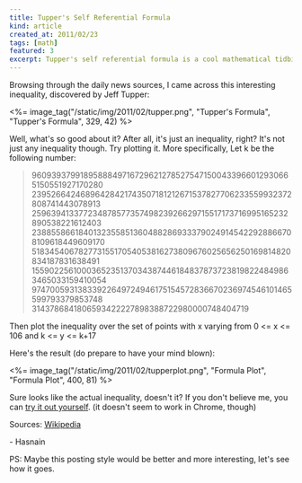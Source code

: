 ```yaml
---
title: Tupper's Self Referential Formula
kind: article
created_at: 2011/02/23
tags: [math]
featured: 3
excerpt: Tupper's self referential formula is a cool mathematical tidbit.
---
```


Browsing through the daily news sources, I came across this interesting inequality, discovered by Jeff Tupper:

<%= image_tag("/static/img/2011/02/tupper.png", "Tupper's Formula", "Tupper's Formula", 329, 42) %>

Well, what's so good about it? After all, it's just an inequality, right?
It's not just any inequality though. Try plotting it. More specifically, Let k be the following number:

> 96093937991895888497167296212785275471500433966012930665150551927170280
23952664246896428421743507181212671537827706233559932372808741443078913
25963941337723487857735749823926629715517173716995165232890538221612403
23885586618401323558513604882869333790249145422928866708109618449609170
51834540678277315517054053816273809676025656250169814820834187831638491
15590225610003652351370343874461848378737238198224849863465033159410054
97470059313833922649724946175154572836670236974546101465599793379853748
3143786841806593422227898388722980000748404719

Then plot the inequality over the set of points with x varying from 0 <= x <= 106 and k <= y <= k+17

Here's the result (do prepare to have your mind blown):

<%= image_tag("/static/img/2011/02/tupperplot.png", "Formula Plot", "Formula Plot", 400, 81) %>

Sure looks like the actual inequality, doesn't it? If you don't believe me, you can [try it out yourself](http://web.aanet.com.au/superseed/ajmcrae/TupperPlot/TupperPlot.html). (it doesn't seem to work in Chrome, though)

Sources:
[Wikipedia](http://en.wikipedia.org/wiki/Tupper%27s_self-referential_formula)

\- Hasnain

PS: Maybe this posting style would be better and more interesting, let's see how it goes.
